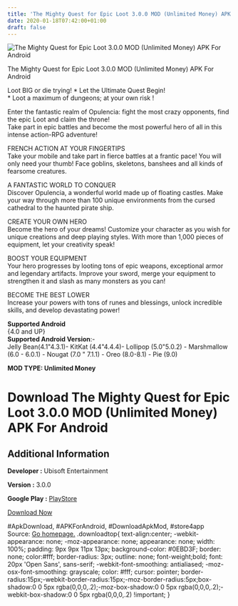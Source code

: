 ```yaml
---
title: 'The Mighty Quest for Epic Loot 3.0.0 MOD (Unlimited Money) APK For Android'
date: 2020-01-18T07:42:00+01:00
draft: false
---
```


![The Mighty Quest for Epic Loot 3.0.0 MOD (Unlimited Money) APK For Android](https://i2.wp.com/apkhome.net/wp-content/uploads/2020/01/The-Mighty-Quest-for-Epic-Loot-3.0.0-MOD-Unlimited-Money.png "The Mighty Quest for Epic Loot 3.0.0 MOD (Unlimited Money) APK For Android")

  

The Mighty Quest for Epic Loot 3.0.0 MOD (Unlimited Money) APK For Android

Loot BIG or die trying! \* Let the Ultimate Quest Begin!  
\* Loot a maximum of dungeons; at your own risk !

Enter the fantastic realm of Opulencia: fight the most crazy opponents, find the epic Loot and claim the throne!  
Take part in epic battles and become the most powerful hero of all in this intense action-RPG adventure!

FRENCH ACTION AT YOUR FINGERTIPS  
Take your mobile and take part in fierce battles at a frantic pace! You will only need your thumb! Face goblins, skeletons, banshees and all kinds of fearsome creatures.

A FANTASTIC WORLD TO CONQUER  
Discover Opulencia, a wonderful world made up of floating castles. Make your way through more than 100 unique environments from the cursed cathedral to the haunted pirate ship.

CREATE YOUR OWN HERO  
Become the hero of your dreams! Customize your character as you wish for unique creations and deep playing styles. With more than 1,000 pieces of equipment, let your creativity speak!

BOOST YOUR EQUIPMENT  
Your hero progresses by looting tons of epic weapons, exceptional armor and legendary artifacts. Improve your sword, merge your equipment to strengthen it and slash as many monsters as you can!

BECOME THE BEST LOWER  
Increase your powers with tons of runes and blessings, unlock incredible skills, and develop devastating power!

**Supported Android**  
{4.0 and UP}  
**Supported Android Version**:-  
Jelly Bean(4.1"4.3.1)- KitKat (4.4"4.4.4)- Lollipop (5.0"5.0.2) - Marshmallow (6.0 - 6.0.1) - Nougat (7.0 " 7.1.1) - Oreo (8.0-8.1) - Pie (9.0)

**MOD TYPE: Unlimited Money**

Download The Mighty Quest for Epic Loot 3.0.0 MOD (Unlimited Money) APK For Android
===================================================================================

Additional Information
----------------------

**Developer :** Ubisoft Entertainment

**Version :** 3.0.0

**Google Play :** [PlayStore](https://play.google.com/store/apps/details?id=com.ubisoft.mightyquest)

  

[Download Now](https://store4app.co/post/the-mighty-quest-for-epic-loot-3-0-0-mod-unlimited-money-apk-for-android_1579283983)

  
#ApkDownload, #APKForAndroid, #DownloadApkMod, #store4app  
Source: [Go homepage.](https://store4app.co/post/the-mighty-quest-for-epic-loot-3-0-0-mod-unlimited-money-apk-for-android_1579283983) .downloadtop{ text-align:center; -webkit-appearance: none; -moz-appearance: none; appearance: none; width: 100%; padding: 9px 9px 11px 13px; background-color: #0EBD3F; border: none; color:#fff; border-radius: 3px; outline: none; font-weight;bold; font: 20px 'Open Sans', sans-serif; -webkit-font-smoothing: antialiased; -moz-osx-font-smoothing: grayscale; color: #fff; cursor: pointer; border-radius:15px;-webkit-border-radius:15px;-moz-border-radius:5px;box-shadow:0 0 5px rgba(0,0,0,.2);-moz-box-shadow:0 0 5px rgba(0,0,0,.2);-webkit-box-shadow:0 0 5px rgba(0,0,0,.2) !important; }